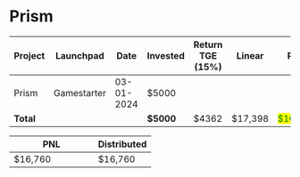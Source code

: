 # Prism



<table data-full-width="true"><thead><tr><th width="141">Project</th><th width="138">Launchpad</th><th width="132">Date</th><th width="133">Invested</th><th width="163">Return TGE (15%)</th><th width="97">Linear</th><th>PNL</th></tr></thead><tbody><tr><td>Prism</td><td>Gamestarter</td><td>03-01-2024</td><td>$5000</td><td></td><td></td><td></td></tr><tr><td><strong>Total</strong></td><td></td><td></td><td><strong>$5000</strong></td><td>$4362</td><td>$17,398</td><td><mark style="color:green;">$16,760</mark></td></tr></tbody></table>

<table data-full-width="true"><thead><tr><th width="135">PNL</th><th>Distributed</th></tr></thead><tbody><tr><td>$16,760</td><td>$16,760</td></tr></tbody></table>
